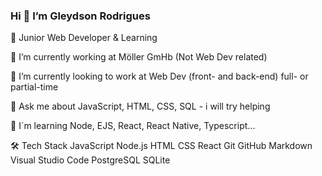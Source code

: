 ### Hi 👋  I’m  Gleydson Rodrigues

:baby: Junior Web Developer & Learning

:office: I’m currently working at Möller GmHb (Not Web Dev related)

:eyes:  I’m currently looking to work at Web Dev (front- and back-end) full- or partial-time

💬 Ask me about JavaScript, HTML, CSS, SQL - i will try helping

:book: I´m learning Node, EJS, React, React Native, Typescript...

🛠  Tech Stack
JavaScript  Node.js  HTML  CSS  React  Git  GitHub  Markdown  Visual Studio Code  PostgreSQL  SQLite 

<!--
**gw-rodrigues/gw-rodrigues** is a ✨ _special_ ✨ repository because its `README.md` (this file) appears on your GitHub profile.

Here are some ideas to get you started:

- 🔭 I’m currently working on ...
- 🌱 I’m currently learning ...
- 👯 I’m looking to collaborate on ...
- 🤔 I’m looking for help with ...
- 💬 Ask me about ...
- 📫 How to reach me: ...
- 😄 Pronouns: ...
- ⚡ Fun fact: ...
-->
